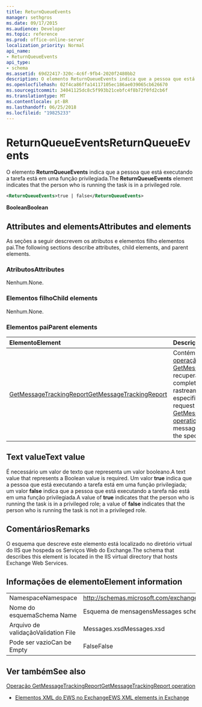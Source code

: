 ```yaml
---
title: ReturnQueueEvents
manager: sethgros
ms.date: 09/17/2015
ms.audience: Developer
ms.topic: reference
ms.prod: office-online-server
localization_priority: Normal
api_name:
- ReturnQueueEvents
api_type:
- schema
ms.assetid: 69d22417-320c-4c6f-9fb4-2020f2480bb2
description: O elemento ReturnQueueEvents indica que a pessoa que está executando a tarefa está em uma função privilegiada.
ms.openlocfilehash: 02f4ca86ffa14117105ec186ae039065cb626670
ms.sourcegitcommit: 34041125dc8c5f993b21cebfc4f8b72f0fd2cb6f
ms.translationtype: MT
ms.contentlocale: pt-BR
ms.lasthandoff: 06/25/2018
ms.locfileid: "19825233"
---
```

# <a name="returnqueueevents"></a><span data-ttu-id="3e918-103">ReturnQueueEvents</span><span class="sxs-lookup"><span data-stu-id="3e918-103">ReturnQueueEvents</span></span>

<span data-ttu-id="3e918-104">O elemento **ReturnQueueEvents** indica que a pessoa que está executando a tarefa está em uma função privilegiada.</span><span class="sxs-lookup"><span data-stu-id="3e918-104">The **ReturnQueueEvents** element indicates that the person who is running the task is in a privileged role.</span></span> 
  
```XML
<ReturnQueueEvents>true | false</ReturnQueueEvents>
```

 <span data-ttu-id="3e918-105">**Boolean**</span><span class="sxs-lookup"><span data-stu-id="3e918-105">**Boolean**</span></span>
## <a name="attributes-and-elements"></a><span data-ttu-id="3e918-106">Attributes and elements</span><span class="sxs-lookup"><span data-stu-id="3e918-106">Attributes and elements</span></span>

<span data-ttu-id="3e918-107">As seções a seguir descrevem os atributos e elementos filho elementos pai.</span><span class="sxs-lookup"><span data-stu-id="3e918-107">The following sections describe attributes, child elements, and parent elements.</span></span>
  
### <a name="attributes"></a><span data-ttu-id="3e918-108">Atributos</span><span class="sxs-lookup"><span data-stu-id="3e918-108">Attributes</span></span>

<span data-ttu-id="3e918-109">Nenhum.</span><span class="sxs-lookup"><span data-stu-id="3e918-109">None.</span></span>
  
### <a name="child-elements"></a><span data-ttu-id="3e918-110">Elementos filho</span><span class="sxs-lookup"><span data-stu-id="3e918-110">Child elements</span></span>

<span data-ttu-id="3e918-111">Nenhum.</span><span class="sxs-lookup"><span data-stu-id="3e918-111">None.</span></span>
  
### <a name="parent-elements"></a><span data-ttu-id="3e918-112">Elementos pai</span><span class="sxs-lookup"><span data-stu-id="3e918-112">Parent elements</span></span>

|<span data-ttu-id="3e918-113">**Elemento**</span><span class="sxs-lookup"><span data-stu-id="3e918-113">**Element**</span></span>|<span data-ttu-id="3e918-114">**Descrição**</span><span class="sxs-lookup"><span data-stu-id="3e918-114">**Description**</span></span>|
|:-----|:-----|
|[<span data-ttu-id="3e918-115">GetMessageTrackingReport</span><span class="sxs-lookup"><span data-stu-id="3e918-115">GetMessageTrackingReport</span></span>](getmessagetrackingreport.md) <br/> |<span data-ttu-id="3e918-116">Contém a solicitação para a [operação GetMessageTrackingReport](getmessagetrackingreport-operation.md) recuperar a mensagem completa relatório de rastreamento para a ID especificada.</span><span class="sxs-lookup"><span data-stu-id="3e918-116">Contains the request for the [GetMessageTrackingReport operation](getmessagetrackingreport-operation.md) to retrieve the full message tracking report for the specified ID.</span></span>  <br/> |
   
## <a name="text-value"></a><span data-ttu-id="3e918-117">Text value</span><span class="sxs-lookup"><span data-stu-id="3e918-117">Text value</span></span>

<span data-ttu-id="3e918-118">É necessário um valor de texto que representa um valor booleano.</span><span class="sxs-lookup"><span data-stu-id="3e918-118">A text value that represents a Boolean value is required.</span></span> <span data-ttu-id="3e918-119">Um valor **true** indica que a pessoa que está executando a tarefa está em uma função privilegiada; um valor **false** indica que a pessoa que está executando a tarefa não está em uma função privilegiada.</span><span class="sxs-lookup"><span data-stu-id="3e918-119">A value of **true** indicates that the person who is running the task is in a privileged role; a value of **false** indicates that the person who is running the task is not in a privileged role.</span></span> 
  
## <a name="remarks"></a><span data-ttu-id="3e918-120">Comentários</span><span class="sxs-lookup"><span data-stu-id="3e918-120">Remarks</span></span>

<span data-ttu-id="3e918-121">O esquema que descreve este elemento está localizado no diretório virtual do IIS que hospeda os Serviços Web do Exchange.</span><span class="sxs-lookup"><span data-stu-id="3e918-121">The schema that describes this element is located in the IIS virtual directory that hosts Exchange Web Services.</span></span>
  
## <a name="element-information"></a><span data-ttu-id="3e918-122">Informações de elemento</span><span class="sxs-lookup"><span data-stu-id="3e918-122">Element information</span></span>

|||
|:-----|:-----|
|<span data-ttu-id="3e918-123">Namespace</span><span class="sxs-lookup"><span data-stu-id="3e918-123">Namespace</span></span>  <br/> |http://schemas.microsoft.com/exchange/services/2006/messages  <br/> |
|<span data-ttu-id="3e918-124">Nome do esquema</span><span class="sxs-lookup"><span data-stu-id="3e918-124">Schema Name</span></span>  <br/> |<span data-ttu-id="3e918-125">Esquema de mensagens</span><span class="sxs-lookup"><span data-stu-id="3e918-125">Messages schema</span></span>  <br/> |
|<span data-ttu-id="3e918-126">Arquivo de validação</span><span class="sxs-lookup"><span data-stu-id="3e918-126">Validation File</span></span>  <br/> |<span data-ttu-id="3e918-127">Messages.xsd</span><span class="sxs-lookup"><span data-stu-id="3e918-127">Messages.xsd</span></span>  <br/> |
|<span data-ttu-id="3e918-128">Pode ser vazio</span><span class="sxs-lookup"><span data-stu-id="3e918-128">Can be Empty</span></span>  <br/> |<span data-ttu-id="3e918-129">False</span><span class="sxs-lookup"><span data-stu-id="3e918-129">False</span></span>  <br/> |
   
## <a name="see-also"></a><span data-ttu-id="3e918-130">Ver também</span><span class="sxs-lookup"><span data-stu-id="3e918-130">See also</span></span>



[<span data-ttu-id="3e918-131">Operação GetMessageTrackingReport</span><span class="sxs-lookup"><span data-stu-id="3e918-131">GetMessageTrackingReport operation</span></span>](getmessagetrackingreport-operation.md)


- [<span data-ttu-id="3e918-132">Elementos XML do EWS no Exchange</span><span class="sxs-lookup"><span data-stu-id="3e918-132">EWS XML elements in Exchange</span></span>](ews-xml-elements-in-exchange.md)

